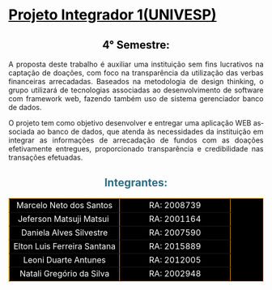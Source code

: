 <h1 style="color: #5e9ca0;"><span style="text-decoration: underline;"><span style="color: #000000; text-decoration: underline;">Projeto Integrador 1(UNIVESP)</span></span></h1>
<h2 style="color: #2e6c80; text-align: center;"><span style="color: #000000;">4&deg; Semestre:</span></h2>
<p style="text-align: justify;"><span class="TextRun  BCX0 SCXW109421129" lang="PT-BR" xml:lang="PT-BR" data-contrast="auto"><span class="NormalTextRun  BCX0 SCXW109421129">A proposta deste trabalho &eacute;</span><span class="NormalTextRun  BCX0 SCXW109421129">&nbsp;auxiliar uma institui&ccedil;&atilde;o sem fins lucrativos na capta&ccedil;&atilde;o de&nbsp;</span><span class="NormalTextRun  BCX0 SCXW109421129">doa&ccedil;&otilde;es,</span><span class="NormalTextRun  BCX0 SCXW109421129">&nbsp;com foco na transpar&ecirc;ncia da utiliza&ccedil;&atilde;o das verbas financeiras arrecadadas.</span><span class="NormalTextRun  BCX0 SCXW109421129">&nbsp;</span><span class="NormalTextRun  BCX0 SCXW109421129">Baseados na metodologia de&nbsp;</span></span><span class="TextRun  BCX0 SCXW109421129" lang="PT-BR" xml:lang="PT-BR" data-contrast="auto"><span class="NormalTextRun  BCX0 SCXW109421129">design&nbsp;</span><span class="NormalTextRun SpellingErrorV2  BCX0 SCXW109421129">thinking</span></span><span class="TextRun  BCX0 SCXW109421129" lang="PT-BR" xml:lang="PT-BR" data-contrast="auto"><span class="NormalTextRun  BCX0 SCXW109421129">,</span><span class="NormalTextRun  BCX0 SCXW109421129">&nbsp;</span><span class="NormalTextRun  BCX0 SCXW109421129">o grupo utilizar&aacute; de tecnologias associadas ao desenvolvimento de software com&nbsp;</span></span><span class="TextRun  BCX0 SCXW109421129" lang="PT-BR" xml:lang="PT-BR" data-contrast="auto"><span class="NormalTextRun  BCX0 SCXW109421129">framework&nbsp;</span><span class="NormalTextRun  BCX0 SCXW109421129">web</span></span><span class="TextRun  BCX0 SCXW109421129" lang="PT-BR" xml:lang="PT-BR" data-contrast="auto"><span class="NormalTextRun  BCX0 SCXW109421129">,</span><span class="NormalTextRun  BCX0 SCXW109421129">&nbsp;fazendo tamb&eacute;m uso de sistema gerenciador banco de dados.</span><span class="NormalTextRun  BCX0 SCXW109421129">&nbsp;</span></span></p>
<p style="text-align: justify;"><span class="TextRun  BCX0 SCXW109421129" lang="PT-BR" xml:lang="PT-BR" data-contrast="auto"><span class="NormalTextRun  BCX0 SCXW109421129">O projeto&nbsp;</span><span class="NormalTextRun  BCX0 SCXW109421129">tem como</span><span class="NormalTextRun  BCX0 SCXW109421129">&nbsp;objetivo desenvolver&nbsp;</span><span class="NormalTextRun  BCX0 SCXW109421129">e entregar&nbsp;</span><span class="NormalTextRun  BCX0 SCXW109421129">uma aplica&ccedil;&atilde;o WEB associada ao banco de&nbsp;</span><span class="NormalTextRun  BCX0 SCXW109421129">dados,</span><span class="NormalTextRun  BCX0 SCXW109421129">&nbsp;que atenda&nbsp;</span><span class="NormalTextRun  BCX0 SCXW109421129">&agrave;s</span><span class="NormalTextRun  BCX0 SCXW109421129">&nbsp;necessidades da institui&ccedil;&atilde;o em integrar as informa&ccedil;&otilde;es de arrecada&ccedil;&atilde;o de fundos com as doa&ccedil;&otilde;es efetivamente&nbsp;</span><span class="NormalTextRun  BCX0 SCXW109421129">entregues,</span><span class="NormalTextRun  BCX0 SCXW109421129">&nbsp;proporcionado transpar&ecirc;ncia e credibilidade nas transa&ccedil;&otilde;es efetuadas.</span></span></p>
<h2 style="color: #2e6c80; text-align: center;">Integrantes:</h2>
<table style="width: 100%; border-collapse: collapse; border-style: solid; border-color: orange; background-color: black;" border="1">
<tbody>
<tr>
<td style="width: 50%; text-align: center;"><span style="color: #ffffff;">Marcelo Neto dos Santos</span></td>
<td style="width: 50%; text-align: center;"><span style="color: #ffffff;">RA: 2008739</span></td>
</tr>
<tr>
<td style="width: 50%; text-align: center;"><span style="color: #ffffff;">Jeferson Matsuji Matsui&nbsp;</span></td>
<td style="width: 50%; text-align: center;"><span style="color: #ffffff;">RA: 2001164</span></td>
</tr>
<tr>
<td style="width: 50%; text-align: center;"><span style="color: #ffffff;">Daniela Alves Silvestre</span></td>
<td style="width: 50%; text-align: center;"><span style="color: #ffffff;">RA: 2007590</span></td>
</tr>
<tr>
<td style="width: 50%; text-align: center;"><span style="color: #ffffff;">Elton Luis Ferreira Santana</span></td>
<td style="width: 50%; text-align: center;"><span style="color: #ffffff;">RA: 2015889</span></td>
</tr>
<tr>
<td style="width: 50%; text-align: center;"><span style="color: #ffffff;">Leoni Duarte Antunes</span></td>
<td style="width: 50%; text-align: center;"><span style="color: #ffffff;">RA: 2012005</span></td>
</tr>
<tr>
<td style="width: 50%; text-align: center;"><span style="color: #ffffff;">Natali Greg&oacute;rio da Silva</span></td>
<td style="width: 50%; text-align: center;"><span style="color: #ffffff;">RA: 2002948</span></td>








